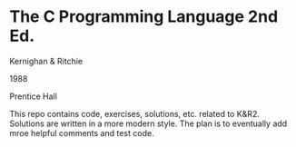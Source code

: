 # The C Programming Language 2nd Ed.

Kernighan & Ritchie

1988

Prentice Hall

This repo contains code, exercises, solutions, etc. related to K&R2. Solutions are written in a more modern style. The plan is to eventually add mroe helpful comments and test code.
